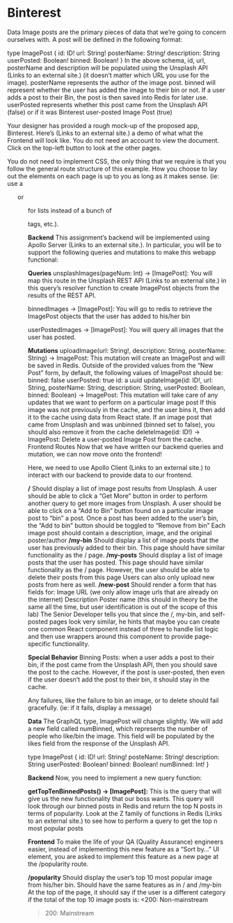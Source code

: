 # Binterest
Data
Image posts are the primary pieces of data that we’re going to concern ourselves with. A post will be defined in the following format:

type ImagePost {
    id: ID!
    url: String!
    posterName: String!
    description: String
    userPosted: Boolean!
    binned: Boolean!
}
In the above schema, id, url, posterName and description will be populated using the Unsplash API (Links to an external site.) (it doesn’t matter which URL you use for the image). posterName represents the author of the image post. binned will represent whether the user has added the image to their bin or not. If a user adds a post to their Bin, the post is then saved into Redis for later use. userPosted represents whether this post came from the Unsplash API (false) or if it was Binterest user-posted Image Post (true)

Your designer has provided a rough mock-up of the proposed app, Binterest. Here’s (Links to an external site.) a demo of what what the Frontend will look like. You do not need an account to view the document. Click on the top-left button to look at the other pages.

You do not need to implement CSS, the only thing that we require is that you follow the general route structure of this example. How you choose to lay out the elements on each page is up to you as long as it makes sense. (ie: use a <ul> or <ol> for lists instead of a bunch of <p> tags, etc.).

**Backend**
This assignment’s backend will be implemented using Apollo Server (Links to an external site.). In particular, you will be to support the following queries and mutations to make this webapp functional:

**Queries**
unsplashImages(pageNum: Int) -> [ImagePost]: You will map this route in the Unsplash REST API (Links to an external site.) in this query’s resolver function to create ImagePost objects from the results of the REST API.

binnedImages -> [ImagePost]: You will go to redis to retrieve the ImagePost objects that the user has added to his/her bin

userPostedImages -> [ImagePost]: You will query all images that the user has posted.

**Mutations**
uploadImage(url: String!, description: String, posterName: String) -> ImagePost: This mutation will create an ImagePost and will be saved in Redis. Outside of the provided values from the “New Post” form, by default, the following values of ImagePost should be:
binned: false
userPosted: true
id: a uuid
updateImage(id: ID!, url: String, posterName: String, description: String, userPosted: Boolean, binned: Boolean) -> ImagePost: This mutation will take care of any updates that we want to perform on a particular image post
If this image was not previously in the cache, and the user bins it, then add it to the cache using data from React state. 
If an image post that came from Unsplash and was unbinned (binned set to false), you should also remove it from the cache
deleteImage(id: ID!) -> ImagePost: Delete a user-posted Image Post from the cache.
Frontend Routes
Now that we have written our backend queries and mutation, we can now move onto the frontend!

Here, we need to use Apollo Client (Links to an external site.) to interact with our backend to provide data to our frontend.

**/**
Should display a list of image post results from Unsplash.
A user should be able to click a “Get More” button in order to perform another query to get more images from Unsplash.
A user should be able to click on a “Add to Bin” button found on a particular image post to “bin” a post.
Once a post has been added to the user’s bin, the “Add to bin” button should be toggled to “Remove from bin”
Each image post should contain a description, image, and the original poster/author
**/my-bin**
Should display a list of image posts that the user has previously added to their bin.
This page should have similar functionality as the / page.
**/my-posts**
Should display a list of image posts that the user has posted.
This page should have similar functionality as the / page.
However, the user should be able to delete their posts from this page
Users can also only upload new posts from here as well.
**/new-post**
Should render a form that has fields for:
Image URL (we only allow image urls that are already on the internet)
Description
Poster name (this should in theory be the same all the time, but user identification is out of the scope of this lab)
The Senior Developer tells you that since the /, my-bin, and self-posted pages look very similar, he hints that maybe you can create one common React component instead of three to handle list logic and then use wrappers around this component to provide page-specific functionality.

**Special Behavior**
Binning Posts: when a user adds a post to their bin, if the post came from the Unsplash API, then you should save the post to the cache. However, if the post is user-posted, then even if the user doesn’t add the post to their bin, it should stay in the cache.

Any failures, like the failure to bin an image, or to delete should fail gracefully. (ie: if it fails, display a message)
  
  
**Data**
The GraphQL type, ImagePost will change slightly. We will add a new field called numBinned, which represents the number of people who like/bin the image. This field will be populated by the likes field from the response of the Unsplash API.

type ImagePost {
    id: ID!
    url: String!
    posteName: String!
    description: String
    userPosted: Boolean!
    binned: Boolean!
    numBinned: Int!
}
    
**Backend**
Now, you need to implement a new query function:

**getTopTenBinnedPosts() -> [ImagePost]:** This is the query that will give us the new functionality that our boss wants. This query will look through our binned posts in Redis and return the top N posts in terms of popularity. Look at the Z family of functions in Redis (Links to an external site.) to see how to perform a query to get the top n most popular posts
    
**Frontend**
To make the life of your QA (Quality Assurance) engineers easier, instead of implementing this new feature as a “Sort by…” UI element, you are asked to implement this feature as a new page at the /popularity route.

**/popularity**
Should display the user’s top 10 most popular image from his/her bin.
Should have the same features as in / and /my-bin
At the top of the page, it should say if the user is a different category if the total of the top 10 image posts is:
<200: Non-mainstream
>200: Mainstream
